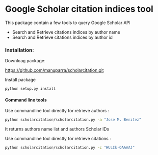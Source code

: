 Google Scholar citation indices tool
====================================

This package contain a few tools to query Google Scholar API

* Search and Retrieve citations indices by author name
* Search and Retrieve citations indices by author id


### Installation:

Downloag package:

https://github.com/manuparra/scholarcitation.git


Install package
```bash
python setup.py install
```


#### Command line tools

Use commandline tool directly for retrieve authors :

```bash
python scholarcitation/scholarcitation.py -a "Jose M. Benitez"
```
It returns authors name list and authors Scholar IDs

Use commandline tool directly for retrieve citations :
```bash
python scholarcitation/scholarcitation.py -c "HULIk-QAAAAJ"
```


